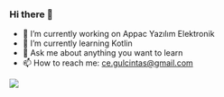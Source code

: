 ### Hi there 👋

- 🔭 I’m currently working on Appac Yazılım Elektronik
- 🌱 I’m currently learning Kotlin
- 💬 Ask me about anything you want to learn
- 📫 How to reach me: ce.gulcintas@gmail.com

<img src ="https://github-readme-stats.vercel.app/api?username=gulcint">

